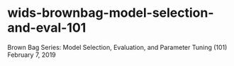 # wids-brownbag-model-selection-and-eval-101
Brown Bag Series: Model Selection, Evaluation, and Parameter Tuning (101) February 7, 2019
